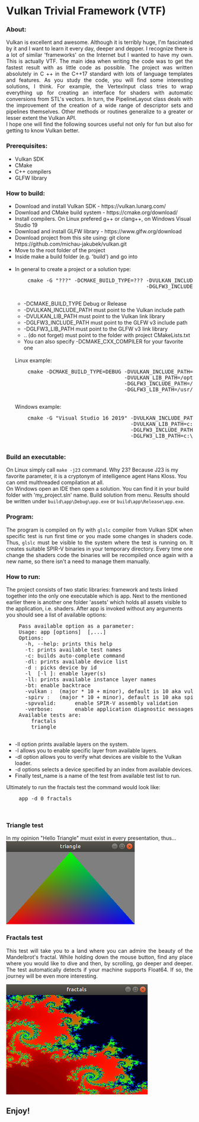 <h1>Vulkan Trivial Framework (VTF)</h1>

<h3>About:</h3>
<p align="justify">
Vulkan is excellent and awesome. Although it is terribly huge, I'm fascinated by it and I want to learn it every day, deeper and depper. I recognize there is a lot of similar 'frameworks' on the Internet but I wanted to have my own. This is actually VTF. The main idea when writing the code was to get the fastest result with as little code as possible. The project was written absolutely in C ++ in the C++17 standard with lots of language templates and features. As you study the code, you will find some interesting solutions, I think. For example, the VertexInput class tries to wrap everything up for creating an interface for shaders with automatic conversions from STL's vectors. In turn, the PipelineLayout class deals with the improvement of the creation of a wide range of descriptor sets and pipelines themselves. Other methods or routines generalize to a greater or lesser extent the Vulkan API.<br>I hope one will find the following sources useful not only for fun but also for getting to know Vulkan better.</p> 
<h3>Prerequisites:</h3>
<ul>
  <li>Vulkan SDK</li>
  <li>CMake</li>
  <li>C++ compilers</li>
  <li>GLFW library</li>
</ul>

<h3>How to build:</h3>
<ul>
  <li>Download and install Vulkan SDK   - https://vulkan.lunarg.com/</li>
  <li>Download and CMake build system   - https://cmake.org/download/</li>
  <li>Install compilers. On Linux prefered g++ or clang++, on Windows Visual Studio 19</li>
  <li>Download and install GLFW library - https://www.glfw.org/download</li>
  <li>Download project from this site using: git clone https://github.com/michau-jakubek/vulkan.git</li>
  <li>Move to the root folder of the project</li>
  <li>Inside make a build folder (e.g. 'build') and go into</li>
  <BR />
  <li>In general to create a project or a solution type:
  <pre>
    cmake -G "???" -DCMAKE_BUILD_TYPE=??? -DVULKAN_INCLUDE_PATH=??? -DVULKAN_LIB_PATH=???
                                          -DGLFW3_INCLUDE_PATH=???  -DGLFW3_LIB_PATH=??? ..
  </pre>
  <ul>
    <li>-DCMAKE_BUILD_TYPE    Debug or Release</li>
    <li>-DVULKAN_INCLUDE_PATH must point to the Vulkan include path</li>
    <li>-DVULKAN_LIB_PATH     must point to the Vulkan link library</li>
    <li>-DGLFW3_INCLUDE_PATH  must point to the GLFW v3 include path</li>
    <li>-DGLFW3_LIB_PATH      must point to the GLFW v3 link library</li>
    <li>.. (do not forget)    must point to the folder with project CMakeLists.txt</li>
    <li>You can also specify -DCMAKE_CXX_COMPILER for your favorite one</li>
  </ul>
  <BR />
    Linux example:
    <pre>
    cmake -DCMAKE_BUILD_TYPE=DEBUG -DVULKAN_INCLUDE_PATH=/opt/vulkan/1.3.204.1/x86_64/include \
                                   -DVULKAN_LIB_PATH=/opt/vulkan/1.3.204.1/x86_64/lib/libvulkan.so \
                                   -DGLFW3_INCLUDE_PATH=/usr/include \
                                   -DGLFW3_LIB_PATH=/usr/lib/x86_64-linux-gnu/libglfw.so.3 ..
    </pre>
    Windows example:
    <pre>
    cmake -G "Visual Studio 16 2019" -DVULKAN_INCLUDE_PATH=c:\\VulkanSDK\\1.3.216.0\\Include ^
                                     -DVULKAN_LIB_PATH=c:\\VulkanSDK\\1.3.216.0\\Lib\\vulkan-1.lib ^
                                     -DGLFW3_INCLUDE_PATH=c:\\VulkanDeps\\glfw-3.3.8.bin.WIN64\\include ^
                                     -DGLFW3_LIB_PATH=c:\\VulkanDeps\\glfw-3.3.8.bin.WIN64\\lib-vc2019\\glfw3.lib ..
    </pre>
    </li>
</ul>
<h3>Build an executable:</h3>
    On Linux simply call <code>make -j23</code> command. Why 23? Because J23 is my favorite parameter, it is a cryptonym of intelligence agent Hans Kloss. You can omit multhreaded compilation at all.
    <br>
    On Windows open an IDE then open a solution. You can find it in your build folder with 'my_project.sln' name. Build solution from menu. Results should be written under
    <code>build\app\Debug\app.exe</code> or <code>build\app\Release\app.exe</code>.
    
<h3>Program:</h3>
<p align="justify">The program is compiled on fly with <code>glslc</code> compiler from Vulkan SDK when specific test is run first time or you made some changes in shaders code. Thus, <code>glslc</code> must be visible to the system where the test is running on. It creates suitable SPIR-V binaries in your temporary directory. Every time one change the shaders code the binaries will be recompiled once again with a new name, so there isn't a need to manage them manually.</p>

<h3>How to run:</h3>
  The project consists of two static libraries: framework and tests linked together into the only one executable which is app.
  Next to the mentioned earlier there is another one folder 'assets' which holds all assets visible to the application, i.e. shaders.
  After app is invoked without any arguments you should see a list of available options:
<pre>
    Pass available option as a parameter:
    Usage: app [options] <test_name> [<test_param>,...]
    Options:
      -h, --help: prints this help
      -t: prints available test names
      -c: builds auto-complete command
      -dl: prints available device list
      -d <id>: picks device by id
      -l <layer> [-l <layer>]: enable layer(s)
      -ll: prints available instance layer names
      -bt: enable backtrace
      -vulkan <ver>:  (major * 10 + minor), default is 10 aka vulkan1.0
      -spirv <ver>:   (major * 10 + minor), default is 10 aka spirv1.0
      -spvvalid:      enable SPIR-V assembly validation
      -verbose:       enable application diagnostic messages
    Available tests are:
        fractals
        triangle
   </pre>
   <ul>
   <li>-ll option prints available layers on the system.</li>
   <li>-l  allows you to enable specific layer from available layers.</li>
   <li>-dl option allows you to verify what devices are visible to the Vulkan loader.</li>
   <li>-d  options selects a device specified by an index from available devices.</li>
   <li>Finally test_name is a name of the test from available test list to run.</li>
   </ul>
   Ultimately to run the fractals test the command would look like:
     <pre>    app -d 0 fractals</pre>
<br>
<h3>Triangle test</h3>
In my opinion "Hello Triangle" must exist in every presentation, thus...<BR />
<img src="triangle.png" alt="triangle" />
<h3>Fractals test</h3>
<p align="justify">
This test will take you to a land where you can admire the beauty of the Mandelbrot's fractal. While holding down the mouse button, find any place where you would like to dive and then, by scrolling, go deeper and deeper. The test automatically detects if your machine supports Float64. If so, the journey will be even more interesting.</p>
<img src="fractals.png" alt="fractals" />
<h2>Enjoy!</h2>


